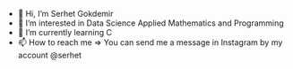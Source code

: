 - 👋 Hi, I’m Serhet Gokdemir
- 👀 I’m interested in Data Science Applied Mathematics and Programming
- 🌱 I’m currently learning C
- 📫 How to reach me => You can send me a message in Instagram by my account @serhet

<!---
serhetgokdemir/serhetgokdemir is a ✨ special ✨ repository because its `README.md` (this file) appears on your GitHub profile.
You can click the Preview link to take a look at your changes.
--->

